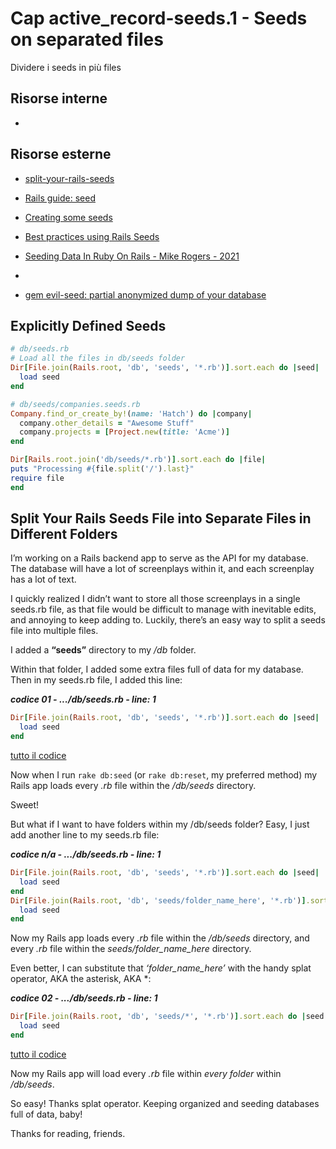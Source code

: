 # <a name="top"></a> Cap active_record-seeds.1 - Seeds on separated files

Dividere i seeds in più files



## Risorse interne

- []()



## Risorse esterne

- [split-your-rails-seeds](https://medium.com/@ethanryan/split-your-rails-seeds-file-into-separate-files-in-different-folders-3c57be765818)


- [Rails guide: seed](https://guides.rubyonrails.org/active_record_migrations.html#migrations-and-seed-data)

- [Creating some seeds](https://ninjadevel.com/seeding-database-ruby-on-rails/)
- [Best practices using Rails Seeds](https://blog.magmalabs.io/2019/11/25/best-practices-using-rails-seeds.html)

- [Seeding Data In Ruby On Rails - Mike Rogers - 2021](https://www.youtube.com/watch?v=iFR4z3TeO0g)
- [](https://github.com/MikeRogers0/Talks/blob/master/slides/Seeding-Data-In-Ruby-On-Rails/slides.md)
- [gem evil-seed: partial anonymized dump of your database](https://github.com/evilmartians/evil-seed)







## Explicitly Defined Seeds

```ruby
# db/seeds.rb
# Load all the files in db/seeds folder
Dir[File.join(Rails.root, 'db', 'seeds', '*.rb')].sort.each do |seed|
  load seed
end
```

```ruby
# db/seeds/companies.seeds.rb
Company.find_or_create_by!(name: 'Hatch') do |company|
  company.other_details = "Awesome Stuff"
  company.projects = [Project.new(title: 'Acme')]
end
```

```ruby
Dir[Rails.root.join('db/seeds/*.rb')].sort.each do |file|
puts "Processing #{file.split('/').last}"
require file
end
```






## Split Your Rails Seeds File into Separate Files in Different Folders

I’m working on a Rails backend app to serve as the API for my database.
The database will have a lot of screenplays within it, and each screenplay has a lot of text.

I quickly realized I didn’t want to store all those screenplays in a single seeds.rb file, as that file would be difficult to manage with inevitable edits, and annoying to keep adding to.
Luckily, there’s an easy way to split a seeds file into multiple files.

I added a **“seeds”** directory to my */db* folder.

Within that folder, I added some extra files full of data for my database.
Then in my seeds.rb file, I added this line:

***codice 01 - .../db/seeds.rb - line: 1***

```ruby
Dir[File.join(Rails.root, 'db', 'seeds', '*.rb')].sort.each do |seed|
  load seed
end
```

[tutto il codice](https://github.com/flaviobordonidev/leanpubabrandnewcms/blob/master/99-code_references/seeds/01_01-db-seeds.rb)

Now when I run `rake db:seed` (or `rake db:reset`, my preferred method) my Rails app loads every *.rb* file within the */db/seeds* directory.

Sweet!

But what if I want to have folders within my /db/seeds folder?
Easy, I just add another line to my seeds.rb file:

***codice n/a - .../db/seeds.rb - line: 1***

```ruby
Dir[File.join(Rails.root, 'db', 'seeds', '*.rb')].sort.each do |seed|
  load seed
end
Dir[File.join(Rails.root, 'db', 'seeds/folder_name_here', '*.rb')].sort.each do |seed|
  load seed
end
```

Now my Rails app loads every *.rb* file within the */db/seeds* directory, and every *.rb* file within the *seeds/folder_name_here* directory.

Even better, I can substitute that *‘folder_name_here’* with the handy splat operator, AKA the asterisk, AKA *:

***codice 02 - .../db/seeds.rb - line: 1***

```ruby
Dir[File.join(Rails.root, 'db', 'seeds/*', '*.rb')].sort.each do |seed|
  load seed
end
```

[tutto il codice](https://github.com/flaviobordonidev/leanpubabrandnewcms/blob/master/99-code_references/seeds/01_02-db-seeds.rb)

Now my Rails app will load every *.rb* file within *every folder* within */db/seeds*. 

So easy! Thanks splat operator.
Keeping organized and seeding databases full of data, baby!

Thanks for reading, friends.
